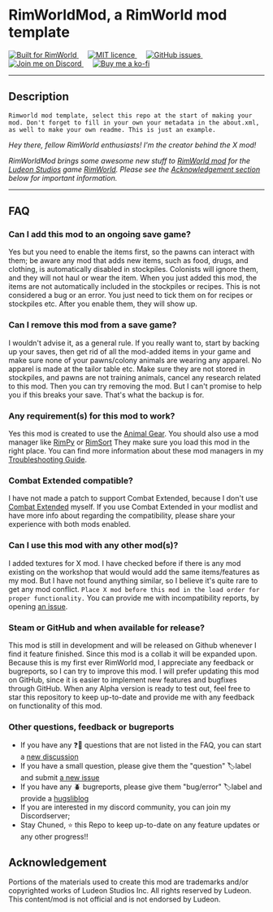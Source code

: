 # RimWorldMod, a RimWorld mod template

 <a href="https://rimworldgame.com">
   <img alt="Built for RimWorld" src="https://img.shields.io/badge/dynamic/xml?url=https%3A%2F%2Fraw.githubusercontent.com%2FChunnyluny%2FDogApparel%2Fmaster%2FAbout%2FAbout.xml&query=%2FModMetaData%2FsupportedVersions%2Fli%5Blast()%5D&label=Built%20for%20RimWorld&style=for-the-badge&color=magenta" />
 </a>
 &emsp;
 <a href="https://github.com/Chunnyluny/RimWorldMod/blob/master/LICENSE">
   <img alt="MIT licence" src="https://img.shields.io/github/license/Chunnyluny/RimWorldMod?style=for-the-badge&logo=github&color=magenta" />
 </a>
 &emsp;
 <a href="https://github.com/Chunnyluny/RimWorldMod/issues">
   <img alt="GitHub issues" src="https://img.shields.io/github/issues/chunnyluny/RimWorldMod?style=for-the-badge&logo=github&color=magenta" />
 </a>
 &emsp;
 <a href="https://discord.gg/NjbW9RTQkA">
   <img alt="Join me on Discord" src="https://img.shields.io/badge/join_me_on-discord-magenta?style=for-the-badge&logo=discord" />
 </a>
 &emsp;
 <a href="https://ko-fi.com/I2I8ND4C0">
   <img alt="Buy me a ko-fi" src="https://shields.io/badge/ko--fi-Buy_me_a_ko--fi-magenta?logo=ko-fi&style=for-the-badge" />
 </a>

---

## Description
```Rimworld mod template, select this repo at the start of making your mod. Don't forget to fill in your own your metadata in the about.xml, as well to make your own readme. This is just an example.```

*Hey there, fellow RimWorld enthusiasts! I'm the creator behind the X mod!*

*RimWorldMod brings some awesome new stuff to [RimWorld mod](https://rimworldwiki.com/wiki/Mods) for the [Ludeon Studios](https://ludeon.com/) game [RimWorld](https://rimworldgame.com/). Please see the [Acknowledgement section](#acknowledgement) below for important information.*

---

## FAQ

### Can I add this mod to an ongoing save game?

Yes but you need to enable the items first, so the pawns can interact with them; be aware any mod that adds new items, such as food, drugs, and clothing, is automatically disabled in stockpiles. Colonists will ignore them, and they will not haul or wear the item. When you just added this mod, the items are not automatically included in the stockpiles or recipes. This is not considered a bug or an error. You just need to tick them on for recipes or stockpiles etc. After you enable them, they will show up.

### Can I remove this mod from a save game?

I wouldn't advise it, as a general rule. If you really want to, start by backing up your saves, then get rid of all the mod-added items in your game and make sure none of your pawns/colony animals are wearing any apparel. No apparel is made at the tailor table etc. Make sure they are not stored in stockpiles, and pawns are not training animals, cancel any research related to this mod. Then you can try removing the mod. But I can't promise to help you if this breaks your save. That's what the backup is for.

### Any requirement(s) for this mod to work?

Yes this mod is created to use the [Animal Gear](https://steamcommunity.com/workshop/filedetails/?id=1541438907). You should also use a mod manager like [RimPy](https://github.com/rimpy-custom/RimPy/releases) or [RimSort](https://github.com/RimSort/RimSort)
They make sure you load this mod in the right place. You can find more information about these mod managers in my [Troubleshooting Guide](https://github.com/Chunnyluny/troubleshootingguide/README.md).

### Combat Extended compatible?

I have not made a patch to support Combat Extended, because I don't use [Combat Extended](https://github.com/CombatExtended-Continued/CombatExtended) myself.
If you use Combat Extended in your modlist and have more info about regarding the compatibility, please share your experience with both mods enabled.

### Can I use this mod with any other mod(s)?

I added textures for X mod. I have checked before if there is any mod existing on the workshop that would would add the same items/features as my mod. But I have not found anything similar, so I believe it's quite rare to get any mod conflict. ```Place X mod before this mod in the load order for proper functionality.``` You can provide me with incompatibility reports, by opening [an issue](https://github.com/Chunnyluny/RimWorldMod/issues/new).

### Steam or GitHub and when available for release?

This mod is still in development and will be released on Github whenever I find it feature finished. Since this mod is a collab it will be expanded upon. Because this is my first ever RimWorld mod, I appreciate any feedback or bugreports, so I can try to improve this mod.
I will prefer updating this mod on GitHub, since it is easier to implement new features and bugfixes through GitHub. When any Alpha version is ready to test out, feel free to star this repository to keep up-to-date and provide me with any feedback on functionality of this mod.

### Other questions, feedback or bugreports

- If you have any ❓🤔 questions that are not listed in the FAQ, you can start a [new discussion](https://github.com/Chunnyluny/RimWorldMod/discussions)
- If you have a small question, please give them the "question" 🏷️label and submit [a new issue](https://github.com/Chunnyluny/RimWorldMod/issues/new)
- If you have any 🪲 bugreports, please give them "bug/error" 🏷️label and provide a [hugsliblog](https://steamcommunity.com/sharedfiles/filedetails/?id=2873415404)
- If you are interested in my discord community, you can join my Discordserver;
- Stay Chuned, ⭐ this Repo to keep up-to-date on any feature updates or any other progress!!

## Acknowledgement

Portions of the materials used to create this mod are trademarks and/or copyrighted works of Ludeon Studios Inc. All rights reserved by Ludeon. This content/mod is not official and is not endorsed by Ludeon.
